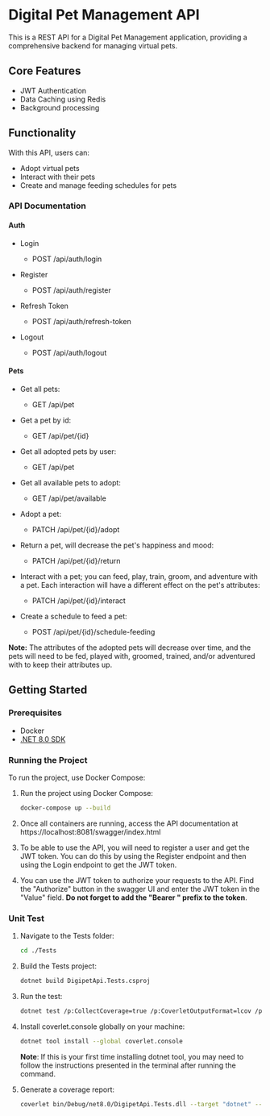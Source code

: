# Digital Pet Management API

This is a REST API for a Digital Pet Management application, providing a comprehensive backend for managing virtual pets.

## Core Features

- JWT Authentication
- Data Caching using Redis
- Background processing

## Functionality

With this API, users can:

- Adopt virtual pets
- Interact with their pets
- Create and manage feeding schedules for pets

### API Documentation

#### Auth

- Login

  - POST /api/auth/login

- Register

  - POST /api/auth/register

- Refresh Token

  - POST /api/auth/refresh-token

- Logout
  - POST /api/auth/logout

#### Pets

- Get all pets:

  - GET /api/pet

- Get a pet by id:

  - GET /api/pet/{id}

- Get all adopted pets by user:

  - GET /api/pet

- Get all available pets to adopt:

  - GET /api/pet/available

- Adopt a pet:

  - PATCH /api/pet/{id}/adopt

- Return a pet, will decrease the pet's happiness and mood:

  - PATCH /api/pet/{id}/return

- Interact with a pet; you can feed, play, train, groom, and adventure with a pet. Each interaction will have a different effect on the pet's attributes:

  - PATCH /api/pet/{id}/interact

- Create a schedule to feed a pet:
  - POST /api/pet/{id}/schedule-feeding

**Note:** The attributes of the adopted pets will decrease over time, and the pets will need to be fed, played with, groomed, trained, and/or adventured with to keep their attributes up.

## Getting Started

### Prerequisites

- Docker
- [.NET 8.0 SDK](https://dotnet.microsoft.com/en-us/download/dotnet/8.0)

### Running the Project

To run the project, use Docker Compose:

1. Run the project using Docker Compose:

   ```bash
   docker-compose up --build
   ```

2. Once all containers are running, access the API documentation at https://localhost:8081/swagger/index.html

3. To be able to use the API, you will need to register a user and get the JWT token. You can do this by using the Register endpoint and then using the Login endpoint to get the JWT token.

4. You can use the JWT token to authorize your requests to the API. Find the "Authorize" button in the swagger UI and enter the JWT token in the "Value" field. **Do not forget to add the "Bearer " prefix to the token**.

### Unit Test

1. Navigate to the Tests folder:

   ```bash
   cd ./Tests
   ```

2. Build the Tests project:
   ```bash
   dotnet build DigipetApi.Tests.csproj
   ```
3. Run the test:
   ```bash
   dotnet test /p:CollectCoverage=true /p:CoverletOutputFormat=lcov /p:CoverletOutput=./lcov.info -v n
   ```
4. Install coverlet.console globally on your machine:
   ```bash
   dotnet tool install --global coverlet.console
   ```
   **Note**: If this is your first time installing dotnet tool, you may need to follow the instructions presented in the terminal after running the command.
5. Generate a coverage report:
   ```bash
   coverlet bin/Debug/net8.0/DigipetApi.Tests.dll --target "dotnet" --targetargs "test --no-build" --format lcov --output ./lcov.info
   ```
